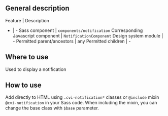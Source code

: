 ## General description

Feature | Description
- | -
Sass component | `components/notification`
Corresponding Javascript component | `NotificationComponent`
Design system module | -
Permitted parent/ancestors | any
Permitted children | -

## Where to use

Used to display a notification

## How to use

Add directly to HTML using `.cvi-notification*` classes or `@include` mixin `@cvi-notification` in your Sass code. When including the mixin, you can change the base class with `$base` parameter.
